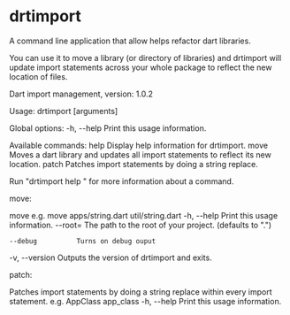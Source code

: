 # drtimport

A command line application that allow helps refactor dart libraries.

You can use it to move a library (or directory of libraries) and drtimport will update import statements across your whole package to reflect the new location of files.


Dart import management, version: 1.0.2

Usage: drtimport <command> [arguments]

Global options:
-h, --help    Print this usage information.

Available commands:
  help    Display help information for drtimport.
  move    Moves a dart library and updates all import statements to reflect its new location.
  patch   Patches import statements by doing a string replace.

Run "drtimport help <command>" for more information about a command.


move:

move <from path> <to path>
e.g. move apps/string.dart  util/string.dart
-h, --help           Print this usage information.
    --root=<path>    The path to the root of your project.
                     (defaults to ".")

    --debug          Turns on debug ouput
-v, --version        Outputs the version of drtimport and exits.


patch:

Patches import statements by doing a string replace within every import statement.
<from string> <to string>
e.g. AppClass app_class
-h, --help    Print this usage information.





